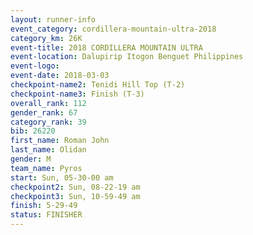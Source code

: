 ```yaml
---
layout: runner-info 
event_category: cordillera-mountain-ultra-2018 
category_km: 26K 
event-title: 2018 CORDILLERA MOUNTAIN ULTRA 
event-location: Dalupirip Itogon Benguet Philippines 
event-logo: 
event-date: 2018-03-03 
checkpoint-name2: Tenidi Hill Top (T-2) 
checkpoint-name3: Finish (T-3) 
overall_rank: 112
gender_rank: 67
category_rank: 39
bib: 26220
first_name: Roman John
last_name: Olidan
gender: M
team_name: Pyros
start: Sun, 05-30-00 am
checkpoint2: Sun, 08-22-19 am
checkpoint3: Sun, 10-59-49 am
finish: 5-29-49
status: FINISHER
---
```

